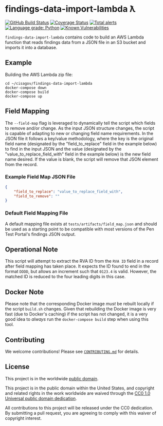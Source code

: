 # findings-data-import-lambda ƛ #

[![GitHub Build Status](https://github.com/cisagov/findings-data-import-lambda/workflows/build/badge.svg)](https://github.com/cisagov/findings-data-import-lambda/actions)
[![Coverage Status](https://coveralls.io/repos/github/cisagov/findings-data-import-lambda/badge.svg?branch=develop)](https://coveralls.io/github/cisagov/findings-data-import-lambda?branch=develop)
[![Total alerts](https://img.shields.io/lgtm/alerts/g/cisagov/findings-data-import-lambda.svg?logo=lgtm&logoWidth=18)](https://lgtm.com/projects/g/cisagov/findings-data-import-lambda/alerts/)
[![Language grade: Python](https://img.shields.io/lgtm/grade/python/g/cisagov/findings-data-import-lambda.svg?logo=lgtm&logoWidth=18)](https://lgtm.com/projects/g/cisagov/findings-data-import-lambda/context:python)
[![Known Vulnerabilities](https://snyk.io/test/github/cisagov/findings-data-import-lambda/develop/badge.svg)](https://snyk.io/test/github/cisagov/findings-data-import-lambda)

`findings-data-import-lambda` contains code to build an AWS Lambda function
that reads findings data from a JSON file in an S3 bucket and imports it
into a database.

## Example ##

Building the AWS Lambda zip file:

```console
cd ~/cisagov/findings-data-import-lambda
docker-compose down
docker-compose build
docker-compose up
```

## Field Mapping ##

The `--field-map` flag is leveraged to dynamically tell the script which fields
to remove and/or change. As the input JSON structure changes, the script is
capable of adapting to new or changing field name requirements. In the JSON
file it follows a key/value methodology, where the key is the original field
name (designated by the "field_to_replace" field in the example below) to find
in the input JSON and the value (designated by the "value_to_replace_field_with"
field in the example below) is the new field name desired. If the value is
blank, the script will remove that JSON element from the record.

### Example Field Map JSON File ###

```json
{
    "field_to_replace": "value_to_replace_field_with",
    "field_to_remove": ""
}
```

### Default Field Mapping File

A default mapping file exists at  `tests/artifacts/field_map.json` and should be
used as a starting point to be compatible with most versions of the Pen Test Portal's
findings JSON output.

## Operational Note ##

This script will attempt to extract the RVA ID from the `RVA ID` field in a record
after field mapping has taken place. It expects the ID found to end in the format
`DDDD`, but allows an increment such that `0123.4` is valid. However, the matched
ID is reduced to the four leading digits in this case.

## Docker Note ##

Please note that the corresponding Docker image _must_ be rebuilt
locally if the script `build.sh` changes.  Given that rebuilding the Docker
image is very fast (due to Docker's caching) if the script has not changed, it
is a very good idea to _always_ run the `docker-compose build` step when
using this tool.

## Contributing ##

We welcome contributions!  Please see [`CONTRIBUTING.md`](CONTRIBUTING.md) for
details.

## License ##

This project is in the worldwide [public domain](LICENSE).

This project is in the public domain within the United States, and
copyright and related rights in the work worldwide are waived through
the [CC0 1.0 Universal public domain
dedication](https://creativecommons.org/publicdomain/zero/1.0/).

All contributions to this project will be released under the CC0
dedication. By submitting a pull request, you are agreeing to comply
with this waiver of copyright interest.
